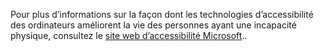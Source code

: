 Pour plus d’informations sur la façon dont les technologies d’accessibilité des ordinateurs améliorent la vie des personnes ayant une incapacité physique, consultez le [site web d’accessibilité Microsoft](http://go.microsoft.com/fwlink/?LinkId=8431)..

<!--HONumber=May16_HO1-->



